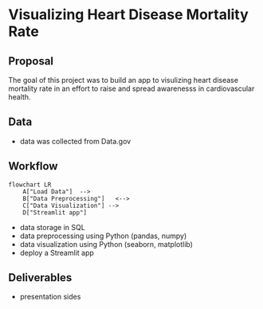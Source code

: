 # Visualizing Heart Disease Mortality Rate

## Proposal
The goal of this project was to build an app to visulizing heart disease mortality rate in an effort to raise and spread awarenesss in cardiovascular health. 

## Data
* data was collected from Data.gov

## Workflow

```mermaid
flowchart LR
    A["Load Data"]  -->  
    B["Data Preprocessing"]   <--> 
    C["Data Visualization"] -->
    D["Streamlit app"]
```
* data storage in SQL
* data preprocessing using Python (pandas, numpy)
* data visualization using Python (seaborn, matplotlib)
* deploy a Streamlit app

## Deliverables
* presentation sides
